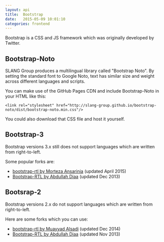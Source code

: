 ```yaml
---
layout: api
title:  Bootstrap
date:   2015-05-09 10:01:10
categories: frontend
---
```


Bootstrap is a CSS and JS framework which was originally developed by Twitter.

## Bootstrap-Noto

SLANG Group produces a multilingual library called "Bootstrap Noto".
By setting the standard font to Google Noto, text has similar size and weight
across different languages and scripts.

You can make use of the GitHub Pages CDN and include Bootstrap-Noto in your HTML like this:

```
<link rel="stylesheet" href="http://slang-group.github.io/bootstrap-noto/dist/bootstrap-noto.min.css"/>
```

You could also download that CSS file and host it yourself.

## Bootstrap-3

Bootstrap versions 3.x still does not support languages which are written from right-to-left.

Some popular forks are:

* [bootstrap-rtl by Morteza Ansarinia](https://github.com/morteza/bootstrap-rtl) (updated April 2015)
* [Bootstrap-RTL by Abdullah Diaa](https://github.com/AbdullahDiaa/Bootstrap-RTL) (updated Dec 2013)

## Bootsrap-2

Bootstrap versions 2.x do not support languages which are written from right-to-left.

Here are some forks which you can use:

* [bootstrap-rtl by Muayyad Alsadi](http://muayyad-alsadi.github.io/bootstrap-rtl/2.x/index.html) (updated Dec 2014)
* [Bootstrap-RTL by Abdullah Diaa](https://github.com/AbdullahDiaa/Bootstrap-RTL/tree/master/2.3.2) (updated Nov 2013)
